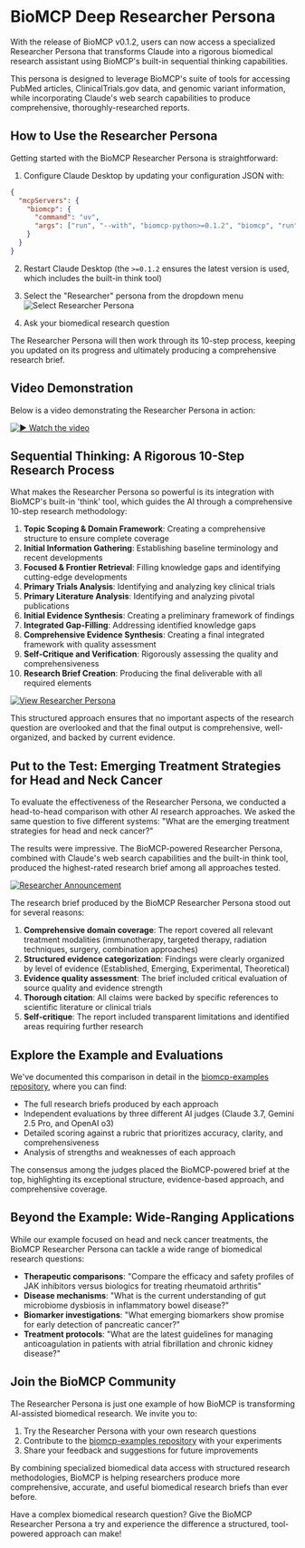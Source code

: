 # BioMCP Deep Researcher Persona

With the release of BioMCP v0.1.2, users can now access a specialized
Researcher Persona that transforms Claude into a rigorous biomedical research
assistant using BioMCP's built-in sequential thinking capabilities.

This persona is designed to leverage BioMCP's suite of tools for accessing
PubMed articles, ClinicalTrials.gov data, and genomic variant information,
while incorporating Claude's web search capabilities to produce comprehensive,
thoroughly-researched reports.

## How to Use the Researcher Persona

Getting started with the BioMCP Researcher Persona is straightforward:

1. Configure Claude Desktop by updating your configuration JSON with:

```json
{
  "mcpServers": {
    "biomcp": {
      "command": "uv",
      "args": ["run", "--with", "biomcp-python>=0.1.2", "biomcp", "run"]
    }
  }
}
```

2. Restart Claude Desktop (the `>=0.1.2` ensures the latest version is used, which includes the built-in think tool)

3. Select the "Researcher" persona from the dropdown menu
   ![Select Researcher Persona](./images/researcher-drop-down.png)

4. Ask your biomedical research question

The Researcher Persona will then work through its 10-step process, keeping you
updated on its progress and ultimately producing a comprehensive research
brief.

## Video Demonstration

Below is a video demonstrating the Researcher Persona in action:

[![▶️ Watch the video](./images/deep-researcher-video.png)](https://youtu.be/tBGG53O-7Hg)

## Sequential Thinking: A Rigorous 10-Step Research Process

What makes the Researcher Persona so powerful is its integration with BioMCP's
built-in 'think' tool, which guides the AI through a comprehensive
10-step research methodology:

1. **Topic Scoping & Domain Framework**: Creating a comprehensive structure to
   ensure complete coverage
2. **Initial Information Gathering**: Establishing baseline terminology and
   recent developments
3. **Focused & Frontier Retrieval**: Filling knowledge gaps and identifying
   cutting-edge developments
4. **Primary Trials Analysis**: Identifying and analyzing key clinical trials
5. **Primary Literature Analysis**: Identifying and analyzing pivotal
   publications
6. **Initial Evidence Synthesis**: Creating a preliminary framework of findings
7. **Integrated Gap-Filling**: Addressing identified knowledge gaps
8. **Comprehensive Evidence Synthesis**: Creating a final integrated framework
   with quality assessment
9. **Self-Critique and Verification**: Rigorously assessing the quality and
   comprehensiveness
10. **Research Brief Creation**: Producing the final deliverable with all
    required elements

[![View Researcher Persona](./images/researcher-prompt.png)](https://github.com/genomoncology/biomcp/blob/main/src/biomcp/resources/researcher.md)

This structured approach ensures that no important aspects of the research
question are overlooked and that the final output is comprehensive,
well-organized, and backed by current evidence.

## Put to the Test: Emerging Treatment Strategies for Head and Neck Cancer

To evaluate the effectiveness of the Researcher Persona, we conducted a
head-to-head comparison with other AI research approaches. We asked the same
question to five different systems: "What are the emerging treatment strategies
for head and neck cancer?"

The results were impressive. The BioMCP-powered Researcher Persona, combined
with Claude's web search capabilities and the built-in think tool,
produced the highest-rated research brief among all approaches tested.

[![Researcher Announcement](./images/researcher-announce.png)](https://github.com/genomoncology/biomcp-examples#researcher-announcement)

The research brief produced by the BioMCP Researcher Persona stood out for
several reasons:

1. **Comprehensive domain coverage**: The report covered all relevant treatment
   modalities (immunotherapy, targeted therapy, radiation techniques, surgery,
   combination approaches)
2. **Structured evidence categorization**: Findings were clearly organized by
   level of evidence (Established, Emerging, Experimental, Theoretical)
3. **Evidence quality assessment**: The brief included critical evaluation of
   source quality and evidence strength
4. **Thorough citation**: All claims were backed by specific references to
   scientific literature or clinical trials
5. **Self-critique**: The report included transparent limitations and
   identified areas requiring further research

## Explore the Example and Evaluations

We've documented this comparison in detail in
the [biomcp-examples repository](https://github.com/genomoncology/biomcp-examples),
where you can find:

- The full research briefs produced by each approach
- Independent evaluations by three different AI judges (Claude 3.7, Gemini 2.5
  Pro, and OpenAI o3)
- Detailed scoring against a rubric that prioritizes accuracy, clarity, and
  comprehensiveness
- Analysis of strengths and weaknesses of each approach

The consensus among the judges placed the BioMCP-powered brief at the top,
highlighting its exceptional structure, evidence-based approach, and
comprehensive coverage.

## Beyond the Example: Wide-Ranging Applications

While our example focused on head and neck cancer treatments, the BioMCP
Researcher Persona can tackle a wide range of biomedical research questions:

- **Therapeutic comparisons**: "Compare the efficacy and safety profiles of JAK
  inhibitors versus biologics for treating rheumatoid arthritis"
- **Disease mechanisms**: "What is the current understanding of gut microbiome
  dysbiosis in inflammatory bowel disease?"
- **Biomarker investigations**: "What emerging biomarkers show promise for
  early detection of pancreatic cancer?"
- **Treatment protocols**: "What are the latest guidelines for managing
  anticoagulation in patients with atrial fibrillation and chronic kidney
  disease?"

## Join the BioMCP Community

The Researcher Persona is just one example of how BioMCP is transforming
AI-assisted biomedical research. We invite you to:

1. Try the Researcher Persona with your own research questions
2. Contribute to
   the [biomcp-examples repository](https://github.com/genomoncology/biomcp-examples)
   with your experiments
3. Share your feedback and suggestions for future improvements

By combining specialized biomedical data access with structured research
methodologies, BioMCP is helping researchers produce more comprehensive,
accurate, and useful biomedical research briefs than ever before.

Have a complex biomedical research question? Give the BioMCP Researcher Persona
a try and experience the difference a structured, tool-powered approach can
make!
